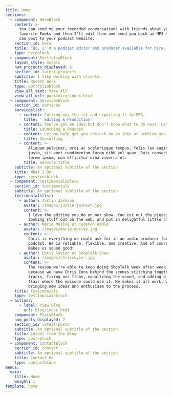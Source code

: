 ```yaml
---
title: Home
sections:
  - component: HeroBlock
    content: >-
      You can send me your recorded conversations with friends about your
      favorite Ewoks and then I'll edit them and send you back an MP3 that you
      can post to your podcast website.
    section_id: hero
    title: 'Hi, I''m a podcast editor and producer available for hire.'
    type: heroblock
  - component: PortfolioBlock
    layout_style: mosaic
    num_projects_displayed: 6
    section_id: latest-projects
    subtitle: I like working with clients.
    title: Recent Work
    type: portfolioblock
    view_all_text: View All
    view_all_url: portfolio/index.html
  - component: ServicesBlock
    section_id: services
    serviceslist:
      - content: Cutting out the fat and exporting it to MP3.
        title: ' Editing & Production'
      - content: You’ve got an idea but don’t know what to do next. Let’s talk!
        title: Launching a Podcast
      - content: Let me help get you unstuck on an idea or problem you’re having.
        title: Consulting
      - content: >-
          Aliquam pulvinar, orci ac scelerisque tempus, felis leo sagittis
          justo, sit amet condimentum lorem nibh vel quam. Duis consectetur
          lorem ipsum, non efficitur urna viverra et.
        title: Service title
    subtitle: An optional subtitle of the section
    title: What I Do
    type: servicesblock
  - component: TestimonialsBlock
    section_id: testimonials
    subtitle: An optional subtitle of the section
    testimonialslist:
      - author: Justin Jackson
        avatar: /images/justin-jackson.jpg
        content: >-
          I love the editing you do on our show. You cut out the pieces when I’m
          looking stuff out on the web, and put in delightful little clips.
      - author: Marie Mosley at CodePen Radio
        avatar: /images/marie-mosley.jpg
        content: >-
          Chris is everything we could ask for in an audio producer for our
          podcast. He is reliable, flexible, and creative. And of course, he
          makes us sound good!
      - author: Chris Coyier at ShopTalk Show
        avatar: /images/chriscoyier.jpg
        content: >-
          The reason we’re able to keep doing ShopTalk week after week is
          because we have Chris Enns behind the scenes stitching together our
          tracks, fixing our flubs, equalizing the sound, and adding a little
          flair where the episode could use it. He makes it all work, while
          bringing new ideas and enthusiasm to the process.
    title: Testimonials
    type: testimonialsblock
  - actions:
      - label: View Blog
        url: blog/index.html
    component: PostsBlock
    num_posts_displayed: 2
    section_id: latest-posts
    subtitle: An optional subtitle of the section
    title: Latest from the Blog
    type: postsblock
  - component: ContactBlock
    section_id: contact
    subtitle: An optional subtitle of the section
    title: Contact Us
    type: contactblock
menus:
  main:
    title: Home
    weight: 1
template: home
---
```


